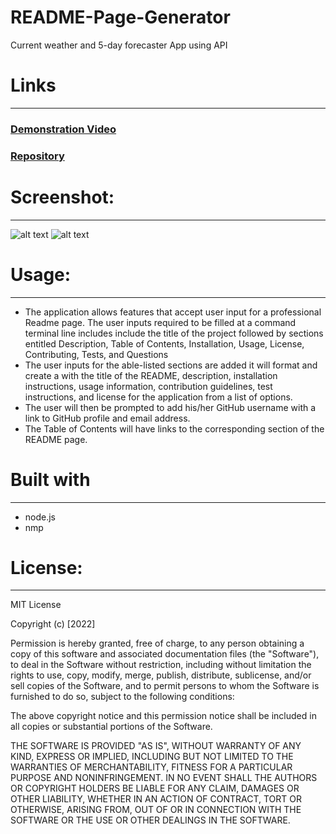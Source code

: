 # README-Page-Generator

Current weather and 5-day forecaster App using API

# Links
-----------------------------------------------------------------------
### [Demonstration Video]()
### [Repository]()


# Screenshot:
----------------------------------------------------------------------

 ![alt text](README-Page-Generator/assets/images/Generated-README-Page-Sample.PNG)
 ![alt text](./assets/images/Generated-README-Page-Sample)

# Usage:
----------------------------------------------------------------------
 - The application allows features that accept user input for a professional Readme page. The user inputs required to be filled at a command terminal line includes include the title of the project followed by sections entitled Description, Table of Contents, Installation, Usage, License, Contributing, Tests, and Questions
 - The user inputs for the able-listed sections are added it will format and create a with the title of the README, description, installation instructions, usage information, contribution guidelines, test instructions, and license for the application from a list of options.
 - The user will then be prompted to add his/her GitHub username with a link to  GitHub profile and email address.
 - The Table of Contents will have links to the corresponding section of the README page.


# Built with
-----------------------------------------------------------------------
 - node.js
 - nmp
 
# License:
-----------------------------------------------------------------------
MIT License

  Copyright (c) [2022]

Permission is hereby granted, free of charge, to any person obtaining a copy of this software and associated documentation files (the "Software"), to deal in the Software without restriction, including without limitation the rights to use, copy, modify, merge, publish, distribute, sublicense, and/or sell copies of the Software, and to permit persons to whom the Software is furnished to do so, subject to the following conditions:

The above copyright notice and this permission notice shall be included in all copies or substantial portions of the Software.

THE SOFTWARE IS PROVIDED "AS IS", WITHOUT WARRANTY OF ANY KIND, EXPRESS OR IMPLIED, INCLUDING BUT NOT LIMITED TO THE WARRANTIES OF MERCHANTABILITY, FITNESS FOR A PARTICULAR PURPOSE AND NONINFRINGEMENT. IN NO EVENT SHALL THE AUTHORS OR COPYRIGHT HOLDERS BE LIABLE FOR ANY CLAIM, DAMAGES OR OTHER LIABILITY, WHETHER IN AN ACTION OF CONTRACT, TORT OR OTHERWISE, ARISING FROM, OUT OF OR IN CONNECTION WITH THE SOFTWARE OR THE USE OR OTHER DEALINGS IN THE SOFTWARE.
